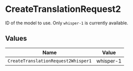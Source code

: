 # CreateTranslationRequest2

ID of the model to use. Only `whisper-1` is currently available.



## Values

| Name                                | Value                               |
| ----------------------------------- | ----------------------------------- |
| `CreateTranslationRequest2Whisper1` | whisper-1                           |